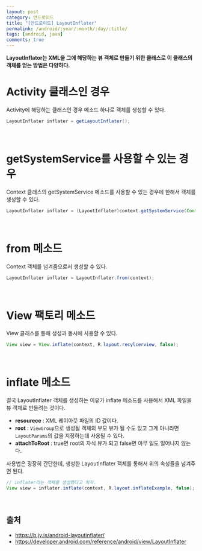```yaml
---
layout: post
category: 안드로이드
title: "[안드로이드] LayoutInflater"
permalink: /android/:year/:month/:day/:title/
tags: [android, java]
comments: true
---
```


**LayoutInflator는 XML을 그에 해당하는 뷰 객체로 만들기 위한 클래스로 이 클래스의 객체를 얻는 방법은 다양하다.**

# Activity 클래스인 경우

Activity에 해당하는 클래스인 경우 메소드 하나로 객체를 생성할 수 있다.

```java
LayoutInflater inflater = getLayoutInflater();
```

<br>

# getSystemService를 사용할 수 있는 경우

Context 클래스의 getSystemService 메소드를 사용할 수 있는 경우에 한해서 객체를 생성할 수 있다.

```java
LayoutInflater inflater = (LayoutInflater)context.getSystemService(Context.LAYOUT_INFLATER_SERVICE);
```

<br>

# from 메소드

Context 객체를 넘겨줌으로서 생성할 수 있다.

```java
LayoutInflater inflater = LayoutInflater.from(context);
```

<br>

# View 팩토리 메소드

View 클래스를 통해 생성과 동시에 사용할 수 있다.

```java
View view = View.inflate(context, R.layout.recylcerview, false);
```

<br>

# inflate 메소드

결국 LayoutInflater 객체를 생성하는 이유가 inflate 메소드를 사용해서 XML 파일을 뷰 객체로 만들려는 것이다.

* **resourece** : XML 레이아웃 파일의 ID 값이다.
* **root** : `ViewGroup`으로 생성될 객체의 부모 뷰가 될 수도 있고 그게 아니라면 `LayoutParams`의 값을 지정하는데 사용될 수 있다.
* **attachToRoot** : true면 root의 자식 뷰가 되고 false면 아무 일도 일어나지 않는다.

사용법은 굉장히 간단한데, 생성한 LayoutInflater 객체를 통해서 위의 속성들을 넘겨주면 된다.

```java
// inflater라는 객체를 생성했다고 치자.
View view = inflater.inflate(context, R.layout.inflateExample, false);
```

<br>

## 출처

* https://b.jy.is/android-layoutinflater/
* https://developer.android.com/reference/android/view/LayoutInflater